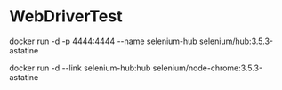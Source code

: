 # WebDriverTest

docker run -d -p 4444:4444 --name selenium-hub selenium/hub:3.5.3-astatine


docker run -d --link selenium-hub:hub selenium/node-chrome:3.5.3-astatine
